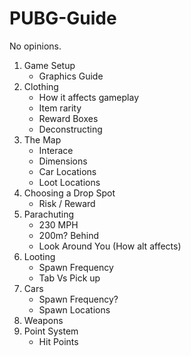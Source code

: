 # PUBG-Guide

No opinions.

1. Game Setup
    * Graphics Guide
1. Clothing
    * How it affects gameplay
    * Item rarity
    * Reward Boxes
    * Deconstructing
1. The Map
    * Interace
    * Dimensions
    * Car Locations
    * Loot Locations
1. Choosing a Drop Spot
    * Risk / Reward
1. Parachuting
    * 230 MPH
    * 200m? Behind
    * Look Around You (How alt affects)
1. Looting
    * Spawn Frequency
    * Tab Vs Pick up
1. Cars
    * Spawn Frequency?
    * Spawn Locations
1. Weapons
1. Point System
    * Hit Points
